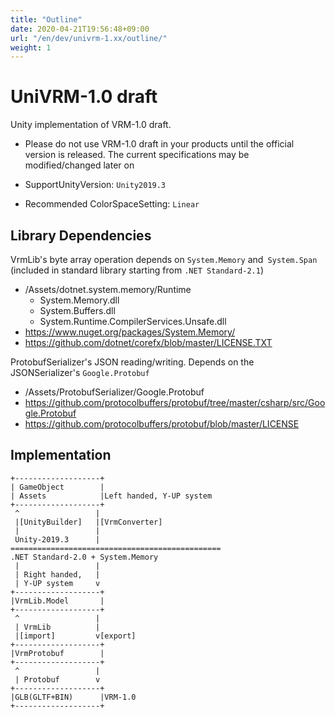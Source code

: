```yaml
---
title: "Outline"
date: 2020-04-21T19:56:48+09:00
url: "/en/dev/univrm-1.xx/outline/"
weight: 1
---
```


# UniVRM-1.0 draft

Unity implementation of VRM-1.0 draft.

* Please do not use VRM-1.0 draft in your products until the official version is released. The current specifications may be modified/changed later on

* SupportUnityVersion: `Unity2019.3`
* Recommended ColorSpaceSetting: `Linear`

## Library Dependencies

VrmLib's byte array operation depends on `System.Memory` and` System.Span` (included in standard library starting from `.NET Standard-2.1`)

* /Assets/dotnet.system.memory/Runtime
    * System.Memory.dll
    * System.Buffers.dll
    * System.Runtime.CompilerServices.Unsafe.dll
* https://www.nuget.org/packages/System.Memory/
* https://github.com/dotnet/corefx/blob/master/LICENSE.TXT

ProtobufSerializer's JSON reading/writing. Depends on the JSONSerializer's `Google.Protobuf`

* /Assets/ProtobufSerializer/Google.Protobuf 
* https://github.com/protocolbuffers/protobuf/tree/master/csharp/src/Google.Protobuf 
* https://github.com/protocolbuffers/protobuf/blob/master/LICENSE

## Implementation

```
+-------------------+
| GameObject        |
| Assets            |Left handed, Y-UP system
+-------------------+
 ^                 |
 |[UnityBuilder]   |[VrmConverter]
 |                 |
 Unity-2019.3      |
===============================================
.NET Standard-2.0 + System.Memory
 |                 |
 | Right handed,   |
 | Y-UP system     v  
+-------------------+
|VrmLib.Model       |
+-------------------+
 ^                 |
 | VrmLib          |
 |[import]         v[export]
+-------------------+
|VrmProtobuf        |
+-------------------+
 ^                 |
 | Protobuf        v
+-------------------+
|GLB(GLTF+BIN)      |VRM-1.0
+-------------------+
```